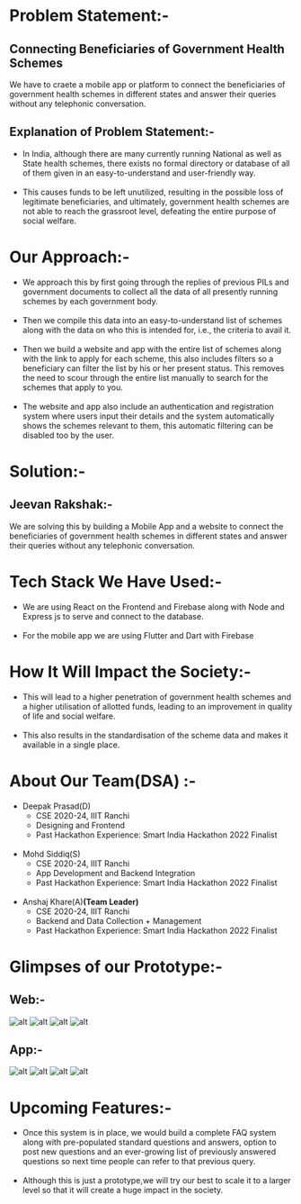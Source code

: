 # Problem Statement:-
## Connecting Beneficiaries of Government Health Schemes
We have to craete a mobile app or platform to connect the beneficiaries of government health schemes in different states and answer their queries without any telephonic conversation.

## Explanation of Problem Statement:-
<ul>
<li>In India, although there are many currently running National as well as State health schemes, there exists no formal directory or database of all of them given in an easy-to-understand and user-friendly way.</li>
<br>
<li>This causes funds to be left unutilized, resulting in the possible loss of legitimate beneficiaries, and ultimately, government health schemes are not able to reach the grassroot level, defeating the entire purpose of social welfare.</li>
</ul>

# Our Approach:-
<ul>
<li>We approach this by first going through the replies of previous PILs and government documents to collect all the data of all presently running schemes by each government body.</li>
<br>
  <li>Then we compile this data into an easy-to-understand list of schemes along with the data on who this is intended for, i.e., the criteria to avail it.</li>
  <br>
  <li>Then we build a website and app with the entire list of schemes along with the link to apply for each scheme, this also includes filters so a beneficiary can filter the list by his or her present status. This removes the need to scour through the entire list manually to search for the schemes that apply to you.</li>
  <br>
  <li>The website and app also include an authentication and registration system where users input their details and the system automatically shows the schemes relevant to them, this automatic filtering can be disabled too by the user.</li>
  </ul>

# Solution:-
## Jeevan Rakshak:-
We are solving this by building a Mobile App and a website to connect the beneficiaries of government health schemes in different states and answer their queries without any telephonic conversation.

# Tech Stack We Have Used:-
<ul>
  <li>
  We are using React on the Frontend and Firebase along with Node and Express js to serve and connect to the database.
  </li>
  <br>
  <li>
    For the mobile app we are using Flutter and Dart with Firebase
  </li>
</ul>

# How It Will Impact the Society:-
<ul>
  <li>
    This will lead to a higher penetration of government health schemes and a higher utilisation of allotted funds, leading to an improvement in quality of life and social welfare.
  </li>
  <br>
  <li>
    This also results in the standardisation of the scheme data and makes it available in a single place.
  </li>
</ul>

# About Our Team(DSA) :-
<ul>
  <li>
   Deepak Prasad(D)
    <ul>
      <li>CSE 2020-24, IIIT Ranchi</li>
      <li>Designing and Frontend</li>
      <li>Past Hackathon Experience: Smart India Hackathon 2022 Finalist</li>
    </ul> 
  </li>
  <br>
  <li>
  Mohd Siddiq(S)
    <ul>
      <li>CSE 2020-24, IIIT Ranchi</li>
      <li>App Development and Backend Integration</li>
      <li>Past Hackathon Experience: Smart India Hackathon 2022 Finalist</li>
    </ul>  
  </li>
  <br>
  <li>
  Anshaj Khare(A)<b>(Team Leader)</b>
    <ul>
      <li>CSE 2020-24, IIIT Ranchi</li>
      <li>Backend and Data Collection + Management</li>
      <li>Past Hackathon Experience: Smart India Hackathon 2022 Finalist</li>
    </ul>  
    
  </li>
</ul>

# Glimpses of our Prototype:-
## Web:-
![alt](images/1.jpg)
![alt](images/2.jpg)
![alt](images/3.jpg)
![alt](images/4.jpg)

## App:-
![alt](images/5.jpg)
![alt](images/6.jpg)
![alt](images/7.jpg)
![alt](images/8.jpg)

# Upcoming Features:-
<ul>
  <li>
    Once this system is in place, we would build a complete FAQ system along with pre-populated standard questions and answers, option to post new questions and an ever-growing list of previously answered questions so next time people can refer to that previous query.
  </li>
  <br>
  <li>
    Although this is just a prototype,we will try our best to scale it to a larger level so that it will create a huge impact in the society.
  </li>
  </ul>
